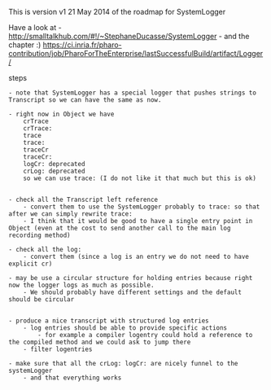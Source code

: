 This is version v1 21 May 2014 of the roadmap for SystemLogger

Have a  look at
     - http://smalltalkhub.com/#!/~StephaneDucasse/SystemLogger
     - and the chapter :)
https://ci.inria.fr/pharo-contribution/job/PharoForTheEnterprise/lastSuccessfulBuild/artifact/Logger/


steps

    - note that SystemLogger has a special logger that pushes strings to Transcript so we can have the same as now.

    - right now in Object we have
        crTrace
        crTrace:
        trace
        trace:
        traceCr
        traceCr:
        logCr: deprecated
        crLog: deprecated
        so we can use trace: (I do not like it that much but this is ok)


    - check all the Transcript left reference
        - convert them to use the SystemLogger probably to trace: so that after we can simply rewrite trace:
        - I think that it would be good to have a single entry point in Object (even at the cost to send another call to the main log recording method)

    - check all the log:
        - convert them (since a log is an entry we do not need to have explicit cr)

    - may be use a circular structure for holding entries because right now the logger logs as much as possible.
        - We should probably have different settings and the default should be circular


    - produce a nice transcript with structured log entries
        - log entries should be able to provide specific actions
            - for example a compiler logentry could hold a reference to the compiled method and we could ask to jump there
        - filter logentries

    - make sure that all the crLog: logCr: are nicely funnel to the systemLogger
        - and that everything works
